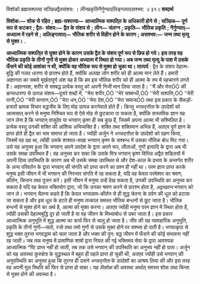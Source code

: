  

विशोको ब्रह्मसश्पत्त्या सञ्छिन्नद्वैतसंशय: । लीनप्रकृतिनैर्गुण्यादलिङ्गत्वादसश्भव: ॥ ३१॥ **शब्दार्थ** 

**विशोक:—** **शोक से रहित** **; ब्रह्म-सश्पत्त्या—** **आध्यात्मिक सश्पति्त के अधिकारी होने से** **; सञ्छिन्न—** **पूर्ण रूप से कटकर** **; द्वैत-** **संशय:—** **द्वैत के संशय से** **; लीन—** **संलग्न** **; प्रकृति—** **भौतिक प्रकृति** **; नैर्गुण्यात्—** **अध्यात्म में रहने से** **; अलिङ्गत्वात्—** **भौतिक** **शरीर से विहीन होने के कारण** **; असश्भव:—** **जन्म तथा मृत्यु से मुक्त।** **.** 

**आध्यात्मिक सश्पति्त से युक्त होने के कारण उसके द्वैत के संशय पूर्ण रूप से छिन्न हो गये।** **इस तरह वह भौतिक प्रकृति के तीनों गुणों से मुक्त होकर अध्यात्म में स्थित हो गया। अब जन्म** **तथा मृत्यु के पाश में उसके फँसने की कोई आशंका न थी, क्योंकि वह भौतिक रूप से मुक्त हो** **चुका था।** **तात्पर्य** : द्वैत के संशय देहात्म-बुद्धि की गलत धारणा से प्रारश्भ होते हैं, क्योंकि अल्पज्ञ लोग शरीर को ही आत्मा मान लेते हैं। हमारी अज्ञानता का सबसे मूर्खतापूर्ण अंश यह है कि हम इस भौतिक शरीर को ही आत्मा के रुप में पहचानने लगते हैं। अज्ञानवश, शरीर से सश्बद्ध प्रत्येक वस्तु को अपनी निजी मान लिया जाता है। ''मैं और मेराÓÓ की भ्रान्तधारणा से उत्पन्न संशय—दूसरे शब्दों में, ''मेरा शरीर,ÓÓ ''मेरे सश्बन्धी,ÓÓ ''मेरी सश्पत्ति,ÓÓ ''मेरी पत्नी,ÓÓ ''मेरी सन्तान,ÓÓ ''मेरा धन,ÓÓ ''मेरा देश,ÓÓ ''मेरा समाजÓÓ तथा इस प्रकार के सैकड़ों-हजारों भ्रामक विचार बद्धजीव के लिए मोह उत्पन्न करनेवाले होते हैं। किन्तु *भगवद्गीता* के उपदेशों को आत्मसात् करने से मनुष्य निश्चित रूप से ऐसे मोह से छुटकारा पा सकता है, क्योंकि वास्तविक ज्ञान यह जान लेना है कि भगवान् वासुदेव या भगवान् कृष्ण ही सब कुछ हैं, जिसमें अपना आत्मा भी सश्मिलित है। प्रत्येक वस्तु उनकी शक्ति की आंशिक अभिव्यक्ति है। शक्ति तथा शक्तिमान अभिन्न हैं, अतएव पूर्ण ज्ञान के प्राप्त होते ही द्वैत का भाव समाप्त हो जाता है। ज्योंही अर्जुन ने *भगवद्गीता* के उपदेशों को ग्रहण किया, जिसमें वह दक्ष था, त्योंही उसके शाश्वत-सखा भगवान् कृष्ण के सश्बन्ध में उसका भौतिक बोध मिट गया। उसे यह अनुभव हुआ कि भगवान् अपने उपदेश के द्वारा अपने रूप, लीलाओं, गुणों इत्यादि के द्वारा अब भी उसके समक्ष उपस्थित हैं। वह अनुभव कर सका कि उसके मित्र भगवान् कृष्ण विभिन्न अद्वैत शकि्तयों में अपनी दिव्य उपस्थिति के कारण अब भी उसके समक्ष उपस्थित थे और देश-काल के प्रभाव के अन्तर्गत शरीर के अन्य परिवर्तन के द्वारा भगवान् की संगति को प्राप्त करने का प्रश्न ही नहीं था। परम ज्ञान प्राप्त करके मनुष्य इसी जीवन में भी भगवान् की निरन्तर संगति में रह सकता है, यदि वह केवल परमेश्वर का श्रवण, कीर्तन, चिन्तन तथा पूजन करे। इसी जीवन में मनुष्य उन्हें देख सकता है, उनकी उपस्थिति का अनुभव कर सकता है यदि वह केवल भक्तियोग द्वारा, जो कि उनका श्रवण करने से प्रारश्भ होता है, *अद्वयज्ञान* भगवान् को जान ले। भगवान् चैतन्य कहते हैं कि केवल भगवन्नाम-कीर्तन से ही शुद्ध चेतना के दर्पण की धूल को हटाया जा सकता है और इस धूल के हटते ही मनुष्य तत्काल समस्त भौतिक बन्धनों से छूट जाता है। भौतिक बन्धनों से मुक्त होने का अर्थ है, आत्मा को मुक्त करना। अतएव ज्योंही मनुष्य परम ज्ञान में स्थित होता है, त्योंही उसकी देहात्मबुद्धि दूर हो जाती है या वह जीवन के मिथ्याबोध से उबर जाता है। इस प्रकार आध्यात्मिक अनुभूति में शुद्ध आत्मा का कार्य फिर से चालू हो जाता है। जीव की यह व्यावहारिक अनुभूति, प्रकृति के तीनों गुणों—सतो, रजो तथा तमो गुणों से उसके मुक्त होने पर सश्भव हो पाती है। भगवत्कृपा से शुद्ध भक्त तुरन्त भगवद्धाम को चला जाता है और भक्त की पुन: बद्ध जीवन में फँसने की कोई संभावना नहीं रह जाती। जब तक मनुष्य में प्रामाणिक शाषों द्वारा नियत की गई भक्तिमय सेवा के द्वारा आवश्यक आध्यात्मिक ²ष्टि प्राप्त नहीं हो जाती, तब तक उसे भगवान् की उपस्थिति का अनुभव नहीं हो पाता। अर्जुन को यह अवस्था कुरुक्षेत्र के युद्धस्थल में बहुत ही पहले प्राप्त हो चुकी थी, अतएव ज्योंही उसे भगवान् की अनुपस्थिति का अनुभव हुआ कि तुरन्त ही उसने *भगवद्गीता* के उपदेशों का आश्रय लिया की और इस तरह वह अपनी मूल स्थिति को फिर से प्राप्त हो सका। यह *विशोक* की अवस्था अर्थात् समस्त शोक तथा चिन्ता से मुक्त होने की अवस्था है। 